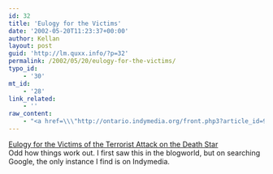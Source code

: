 ```yaml
---
id: 32
title: 'Eulogy for the Victims'
date: '2002-05-20T11:23:37+00:00'
author: Kellan
layout: post
guid: 'http://lm.quxx.info/?p=32'
permalink: /2002/05/20/eulogy-for-the-victims/
typo_id:
    - '30'
mt_id:
    - '28'
link_related:
    - ''
raw_content:
    - "<a href=\\\"http://ontario.indymedia.org/front.php3?article_id=9527&group=webcast\\\">Eulogy for the Victims of the Terrorist Attack on the Death Star</a><br>\r\nOdd how things work out.  I first saw this in the blogworld, but on searching Google, the only instance I find is on Indymedia."
---
```


[Eulogy for the Victims of the Terrorist Attack on the Death Star](http://ontario.indymedia.org/front.php3?article_id=9527&group=webcast)  
Odd how things work out. I first saw this in the blogworld, but on searching Google, the only instance I find is on Indymedia.